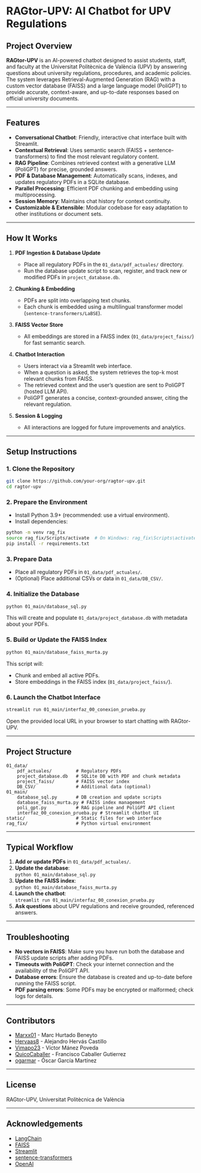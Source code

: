 # RAGtor-UPV: AI Chatbot for UPV Regulations

## Project Overview

**RAGtor-UPV** is an AI-powered chatbot designed to assist students, staff, and faculty at the Universitat Politècnica de València (UPV) by answering questions about university regulations, procedures, and academic policies. The system leverages Retrieval-Augmented Generation (RAG) with a custom vector database (FAISS) and a large language model (PoliGPT) to provide accurate, context-aware, and up-to-date responses based on official university documents.

---

## Features

- **Conversational Chatbot**: Friendly, interactive chat interface built with Streamlit.
- **Contextual Retrieval**: Uses semantic search (FAISS + sentence-transformers) to find the most relevant regulatory content.
- **RAG Pipeline**: Combines retrieved context with a generative LLM (PoliGPT) for precise, grounded answers.
- **PDF & Database Management**: Automatically scans, indexes, and updates regulatory PDFs in a SQLite database.
- **Parallel Processing**: Efficient PDF chunking and embedding using multiprocessing.
- **Session Memory**: Maintains chat history for context continuity.
- **Customizable & Extensible**: Modular codebase for easy adaptation to other institutions or document sets.

---

## How It Works

1. **PDF Ingestion & Database Update**
   - Place all regulatory PDFs in the `01_data/pdf_actuales/` directory.
   - Run the database update script to scan, register, and track new or modified PDFs in `project_database.db`.

2. **Chunking & Embedding**
   - PDFs are split into overlapping text chunks.
   - Each chunk is embedded using a multilingual transformer model (`sentence-transformers/LaBSE`).

3. **FAISS Vector Store**
   - All embeddings are stored in a FAISS index (`01_data/project_faiss/`) for fast semantic search.

4. **Chatbot Interaction**
   - Users interact via a Streamlit web interface.
   - When a question is asked, the system retrieves the top-k most relevant chunks from FAISS.
   - The retrieved context and the user’s question are sent to PoliGPT (hosted LLM API).
   - PoliGPT generates a concise, context-grounded answer, citing the relevant regulation.

5. **Session & Logging**
   - All interactions are logged for future improvements and analytics.

---

## Setup Instructions

### 1. Clone the Repository

```sh
git clone https://github.com/your-org/ragtor-upv.git
cd ragtor-upv
```

### 2. Prepare the Environment

- Install Python 3.9+ (recommended: use a virtual environment).
- Install dependencies:

```sh
python -m venv rag_fix
source rag_fix/Scripts/activate  # On Windows: rag_fix\Scripts\activate
pip install -r requirements.txt
```

### 3. Prepare Data

- Place all regulatory PDFs in `01_data/pdf_actuales/`.
- (Optional) Place additional CSVs or data in `01_data/DB_CSV/`.

### 4. Initialize the Database

```sh
python 01_main/database_sql.py
```

This will create and populate `01_data/project_database.db` with metadata about your PDFs.

### 5. Build or Update the FAISS Index

```sh
python 01_main/database_faiss_murta.py
```

This script will:
- Chunk and embed all active PDFs.
- Store embeddings in the FAISS index (`01_data/project_faiss/`).

### 6. Launch the Chatbot Interface

```sh
streamlit run 01_main/interfaz_00_conexion_prueba.py
```

Open the provided local URL in your browser to start chatting with RAGtor-UPV.

---

## Project Structure

```
01_data/
    pdf_actuales/         # Regulatory PDFs
    project_database.db   # SQLite DB with PDF and chunk metadata
    project_faiss/        # FAISS vector index
    DB_CSV/               # Additional data (optional)
01_main/
    database_sql.py       # DB creation and update scripts
    database_faiss_murta.py # FAISS index management
    poli_gpt.py           # RAG pipeline and PoliGPT API client
    interfaz_00_conexion_prueba.py # Streamlit chatbot UI
static/                   # Static files for web interface
rag_fix/                  # Python virtual environment
```

---

## Typical Workflow

1. **Add or update PDFs** in `01_data/pdf_actuales/`.
2. **Update the database**:  
   `python 01_main/database_sql.py`
3. **Update the FAISS index**:  
   `python 01_main/database_faiss_murta.py`
4. **Launch the chatbot**:  
   `streamlit run 01_main/interfaz_00_conexion_prueba.py`
5. **Ask questions** about UPV regulations and receive grounded, referenced answers.

---

## Troubleshooting

- **No vectors in FAISS**: Make sure you have run both the database and FAISS update scripts after adding PDFs.
- **Timeouts with PoliGPT**: Check your internet connection and the availability of the PoliGPT API.
- **Database errors**: Ensure the database is created and up-to-date before running the FAISS script.
- **PDF parsing errors**: Some PDFs may be encrypted or malformed; check logs for details.

---

## Contributors

- [Marxx01](https://github.com/Marxx01) - Marc Hurtado Beneyto
- [Hervaas8](https://github.com/Hervaas8) - Alejandro Hervás Castillo
- [Vimapo23](https://github.com/Vimapo23) - Víctor Mánez Poveda
- [QuicoCaballer](https://github.com/QuicoCaballer) - Francisco Caballer Gutierrez
- [ogarmar](https://github.com/ogarmar) - Óscar García Martínez

---

## License

RAGtor-UPV, Universitat Politècnica de València

---

## Acknowledgements

- [LangChain](https://github.com/hwchase17/langchain)
- [FAISS](https://github.com/facebookresearch/faiss)
- [Streamlit](https://streamlit.io/)
- [sentence-transformers](https://www.sbert.net/)
- [OpenAI](https://openai.com/)